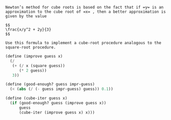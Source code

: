     Newton’s method for cube roots is based on the fact that if =y= is an
    approximation to the cube root of =x= , then a better approximation is given by the value

    $$
    \frac{x/y^2 + 2y}{3}
    $$

    Use this formula to implement a cube-root procedure analogous to the square-root procedure.

```scheme 
(define (improve guess x)
  (/
   (+ (/ x (square guess))
      (* 2 guess))
   3))

(define (good-enough? guess impr-guess)
  (< (abs (/ (- guess impr-guess) guess)) 0.1))

(define (cube-iter guess x)
  (if (good-enough? guess (improve guess x))
      guess
      (cube-iter (improve guess x) x)))

```

